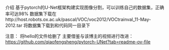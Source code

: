 介绍
基于pytorch的U-Net框架构建实现图像分割，可以训练自己的数据集，正确率可达98%
数据集下载在http://host.robots.ox.ac.uk/pascal/VOC/voc2012/VOCtrainval_11-May-2012.tar
将数据集下载到和代码同一目录下

注意：
将hello的文件给删了
主要借鉴与该博主的视频进行改进：https://github.com/qiaofengsheng/pytorch-UNet?tab=readme-ov-file
